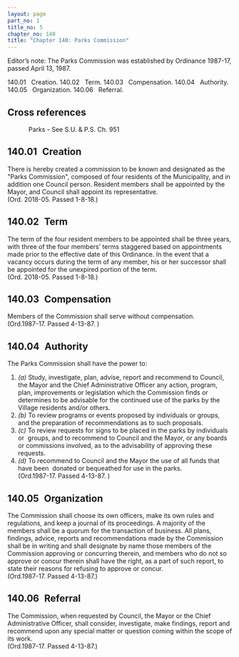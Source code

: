 ```yaml
---
layout: page
part_no: 1
title_no: 5
chapter_no: 140
title: "Chapter 140: Parks Commission"
---
```


Editor’s note: The Parks Commission was established by Ordinance 1987-17,
passed April 13, 1987.

140.01   Creation.
140.02   Term.
140.03   Compensation.
140.04   Authority.
140.05   Organization.
140.06   Referral.

## Cross references

            Parks - See S.U. & P.S. Ch.
951

## 140.01   Creation

There is hereby created a commission to be known and designated as the
"Parks Commission", composed of four residents of the Municipality, and in
addition one Council person. Resident members shall be appointed by the Mayor,
and Council shall appoint its representative.  
(Ord. 2018-05. Passed 1-8-18.)

## 140.02   Term

The term of the four resident members to be appointed shall be three years,
with three of the four members’ terms staggered based on appointments made
prior to the effective date of this Ordinance. In the event that a vacancy
occurs during the term of any member, his or her successor shall be appointed
for the unexpired portion of the term.  
(Ord. 2018-05. Passed 1-8-18.)

## 140.03   Compensation

Members of the Commission shall serve without compensation.  
(Ord.1987-17. Passed 4-13-87. )

## 140.04   Authority

The Parks Commission shall have the power to:

1. _(a)_ Study, investigate, plan, advise, report and recommend to Council, the
Mayor and the Chief Administrative Officer any action, program, plan,
improvements or legislation which the Commission finds or determines to be
advisable for the continued use of the parks by the Village residents and/or
others.
2. _(b)_ To review programs or events proposed by individuals or groups, and
the preparation of recommendations as to such proposals.
3. _(c)_ To review requests for signs to be placed in the parks by individuals
or  groups, and to recommend to Council and the Mayor, or any boards or
commissions involved, as to the advisability of approving these requests.
4. _(d)_ To recommend to Council and the Mayor the use of all funds that have
been  donated or bequeathed for use in the parks.  
(Ord.1987-17. Passed 4-13-87. )

## 140.05   Organization

The Commission shall choose its own officers, make its own rules and
regulations, and keep a journal of its proceedings. A majority of the members
shall be a quorum for the transaction of business. All plans, findings, advice,
reports and recommendations made by the Commission shall be in writing and
shall designate by name those members of the Commission approving or concurring
therein, and members who do not so approve or concur therein shall have the
right, as a part of such report, to state their reasons for refusing to approve
or concur.  
(Ord.1987-17. Passed 4-13-87.)

## 140.06   Referral

The Commission, when requested by Council, the Mayor or the Chief
Administrative Officer, shall consider, investigate, make findings, report and
recommend upon any special matter or question coming within the scope of its
work.  
(Ord.1987-17. Passed 4-13-87.)
